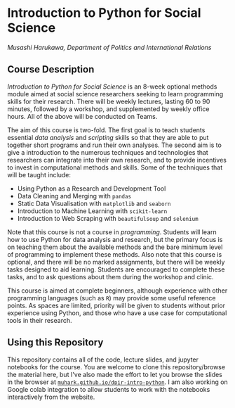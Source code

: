 # Introduction to Python for Social Science

_Musashi Harukawa, Department of Politics and International Relations_

## Course Description

_Introduction to Python for Social Science_ is an 8-week optional methods module aimed at social science researchers seeking to learn programming skills for their research. There will be weekly lectures, lasting 60 to 90 minutes, followed by a workshop, and supplemented by weekly office hours. All of the above will be conducted on Teams.

The aim of this course is two-fold. The first goal is to teach students essential _data analysis_ and _scripting_ skills so that they are able to put together short programs and run their own analyses. The second aim is to give a introduction to the numerous techniques and technologies that researchers can integrate into their own research, and to provide incentives to invest in computational methods and skills. Some of the techniques that will be taught include:

- Using Python as a Research and Development Tool
- Data Cleaning and Merging with `pandas`
- Static Data Visualisation with `matplotlib` and `seaborn`
- Introduction to Machine Learning with `scikit-learn`
- Introduction to Web Scraping with `beautifulsoup` and `selenium`

Note that this course is not a course in _programming_. Students will learn how to use Python for data analysis and research, but the primary focus is on teaching them about the available methods and the bare minimum level of programming to implement these methods. Also note that this course is optional, and there will be no marked assignments, but there will be weekly tasks designed to aid learning. Students are encouraged to complete these tasks, and to ask questions about them during the workshop and clinic.

This course is aimed at complete beginners, although experience with other programming languages (such as `R`) may provide some useful reference points. As spaces are limited, priority will be given to students without prior experience using Python, and those who have a use case for computational tools in their research.

## Using this Repository

This repository contains all of the code, lecture slides, and jupyter notebooks for the course. You are welcome to clone this repository/browse the material here, but I've also made the effort to let you browse the slides in the browser at [`muhark.github.io/dpir-intro-python`](muhark.github.io/dpir-intro-python). I am also working on Google colab integration to allow students to work with the notebooks interactively from the website.
